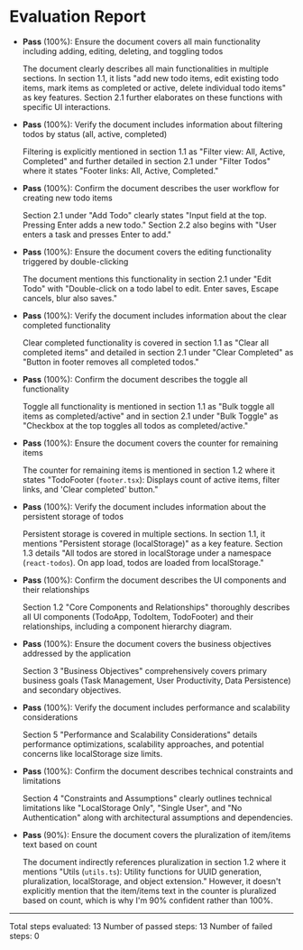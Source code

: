 # Evaluation Report

- **Pass** (100%): Ensure the document covers all main functionality including adding, editing, deleting, and toggling todos
  
  The document clearly describes all main functionalities in multiple sections. In section 1.1, it lists "add new todo items, edit existing todo items, mark items as completed or active, delete individual todo items" as key features. Section 2.1 further elaborates on these functions with specific UI interactions.

- **Pass** (100%): Verify the document includes information about filtering todos by status (all, active, completed)
  
  Filtering is explicitly mentioned in section 1.1 as "Filter view: All, Active, Completed" and further detailed in section 2.1 under "Filter Todos" where it states "Footer links: All, Active, Completed."

- **Pass** (100%): Confirm the document describes the user workflow for creating new todo items
  
  Section 2.1 under "Add Todo" clearly states "Input field at the top. Pressing Enter adds a new todo." Section 2.2 also begins with "User enters a task and presses Enter to add."

- **Pass** (100%): Ensure the document covers the editing functionality triggered by double-clicking
  
  The document mentions this functionality in section 2.1 under "Edit Todo" with "Double-click on a todo label to edit. Enter saves, Escape cancels, blur also saves."

- **Pass** (100%): Verify the document includes information about the clear completed functionality
  
  Clear completed functionality is covered in section 1.1 as "Clear all completed items" and detailed in section 2.1 under "Clear Completed" as "Button in footer removes all completed todos."

- **Pass** (100%): Confirm the document describes the toggle all functionality
  
  Toggle all functionality is mentioned in section 1.1 as "Bulk toggle all items as completed/active" and in section 2.1 under "Bulk Toggle" as "Checkbox at the top toggles all todos as completed/active."

- **Pass** (100%): Ensure the document covers the counter for remaining items
  
  The counter for remaining items is mentioned in section 1.2 where it states "TodoFooter (`footer.tsx`): Displays count of active items, filter links, and 'Clear completed' button."

- **Pass** (100%): Verify the document includes information about the persistent storage of todos
  
  Persistent storage is covered in multiple sections. In section 1.1, it mentions "Persistent storage (localStorage)" as a key feature. Section 1.3 details "All todos are stored in localStorage under a namespace (`react-todos`). On app load, todos are loaded from localStorage."

- **Pass** (100%): Confirm the document describes the UI components and their relationships
  
  Section 1.2 "Core Components and Relationships" thoroughly describes all UI components (TodoApp, TodoItem, TodoFooter) and their relationships, including a component hierarchy diagram.

- **Pass** (100%): Ensure the document covers the business objectives addressed by the application
  
  Section 3 "Business Objectives" comprehensively covers primary business goals (Task Management, User Productivity, Data Persistence) and secondary objectives.

- **Pass** (100%): Verify the document includes performance and scalability considerations
  
  Section 5 "Performance and Scalability Considerations" details performance optimizations, scalability approaches, and potential concerns like localStorage size limits.

- **Pass** (100%): Confirm the document describes technical constraints and limitations
  
  Section 4 "Constraints and Assumptions" clearly outlines technical limitations like "LocalStorage Only", "Single User", and "No Authentication" along with architectural assumptions and dependencies.

- **Pass** (90%): Ensure the document covers the pluralization of item/items text based on count
  
  The document indirectly references pluralization in section 1.2 where it mentions "Utils (`utils.ts`): Utility functions for UUID generation, pluralization, localStorage, and object extension." However, it doesn't explicitly mention that the item/items text in the counter is pluralized based on count, which is why I'm 90% confident rather than 100%.

---

Total steps evaluated: 13
Number of passed steps: 13
Number of failed steps: 0